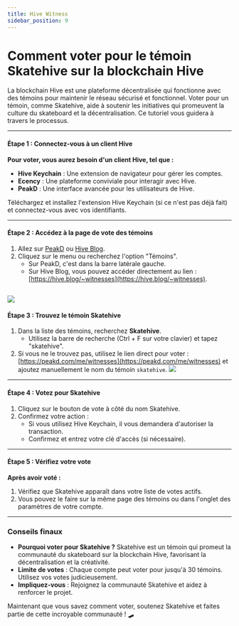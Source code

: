 ```yaml
---
title: Hive Witness
sidebar_position: 9
---
```


# Comment voter pour le témoin Skatehive sur la blockchain Hive

La blockchain Hive est une plateforme décentralisée qui fonctionne avec des témoins pour maintenir le réseau sécurisé et fonctionnel. Voter pour un témoin, comme Skatehive, aide à soutenir les initiatives qui promeuvent la culture du skateboard et la décentralisation. Ce tutoriel vous guidera à travers le processus.

---

#### Étape 1 : Connectez-vous à un client Hive
**Pour voter, vous aurez besoin d'un client Hive, tel que :**
- **Hive Keychain** : Une extension de navigateur pour gérer les comptes.
- **Ecency** : Une plateforme conviviale pour interagir avec Hive.
- **PeakD** : Une interface avancée pour les utilisateurs de Hive.

Téléchargez et installez l'extension Hive Keychain (si ce n'est pas déjà fait) et connectez-vous avec vos identifiants.

---

#### Étape 2 : Accédez à la page de vote des témoins
1. Allez sur [PeakD](https://peakd.com) ou [Hive Blog](https://hive.blog).
2. Cliquez sur le menu ou recherchez l'option "Témoins".
   - Sur PeakD, c'est dans la barre latérale gauche.
   - Sur Hive Blog, vous pouvez accéder directement au lien : [https://hive.blog/~witnesses](https://hive.blog/~witnesses).

![](https://i.ibb.co/ZhFv3bY/image.png)
---

#### Étape 3 : Trouvez le témoin Skatehive
1. Dans la liste des témoins, recherchez **Skatehive**.
   - Utilisez la barre de recherche (Ctrl + F sur votre clavier) et tapez "skatehive".
2. Si vous ne le trouvez pas, utilisez le lien direct pour voter : [https://peakd.com/me/witnesses](https://peakd.com/me/witnesses) et ajoutez manuellement le nom du témoin `skatehive`.
![](https://i.ibb.co/M7frCxC/image.png)

---

#### Étape 4 : Votez pour Skatehive
1. Cliquez sur le bouton de vote à côté du nom Skatehive.
2. Confirmez votre action :
   - Si vous utilisez Hive Keychain, il vous demandera d'autoriser la transaction.
   - Confirmez et entrez votre clé d'accès (si nécessaire).

---

#### Étape 5 : Vérifiez votre vote
**Après avoir voté :**
1. Vérifiez que Skatehive apparaît dans votre liste de votes actifs.
2. Vous pouvez le faire sur la même page des témoins ou dans l'onglet des paramètres de votre compte.

---

### Conseils finaux
- **Pourquoi voter pour Skatehive ?** Skatehive est un témoin qui promeut la communauté du skateboard sur la blockchain Hive, favorisant la décentralisation et la créativité.
- **Limite de votes** : Chaque compte peut voter pour jusqu'à 30 témoins. Utilisez vos votes judicieusement.
- **Impliquez-vous** : Rejoignez la communauté Skatehive et aidez à renforcer le projet.

Maintenant que vous savez comment voter, soutenez Skatehive et faites partie de cette incroyable communauté ! 🛹
